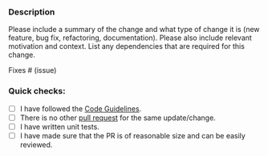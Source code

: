 ### Description

Please include a summary of the change and what type of change it is (new feature, bug fix, refactoring, documentation).
Please also include relevant motivation and context.
List any dependencies that are required for this change.

Fixes # (issue)

### Quick checks:

- [ ] I have followed the [Code Guidelines](https://github.com/ConduitIO/conduit/blob/main/docs/code_guidelines.md).
- [ ] There is no other [pull request](https://github.com/miquido/conduit-connector-salesforce/pulls) for the same update/change.
- [ ] I have written unit tests.
- [ ] I have made sure that the PR is of reasonable size and can be easily reviewed.
